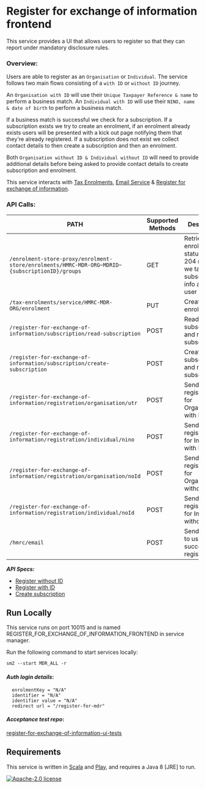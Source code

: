# Register for exchange of information frontend

This service provides a UI that allows users to register so that they can report under mandatory disclosure rules.

### Overview:

Users are able to register as an `Organisation` or `Individual`. The service follows two main flows consisting of a `with ID` or `without ID` journey. 

An `Organisation with ID` will use their `Unique Taxpayer Reference & name`  to perform a business match.
An `Individual with ID` will use their `NINO, name & date of birth` to perform a business match.

If a business match is successful we check for a subscription. If a subscription exists we try to create an enrolment, if an enrolment already exists users will be presented with a kick out page notifying them that they're already registered. If a subscription does not exist we collect contact details to then create a subscription and then an enrolment. 

Both `Organisation without ID & Individual without ID` will need to provide additional details before being asked to provide contact details to create subscription and enrolment. 

This service interacts with [Tax Enrolments](https://github.com/hmrc/tax-enrolments), [Email Service](https://github.com/hmrc/email) & [Register for exchange of information](https://github.com/hmrc/register-for-exchange-of-information).

### API Calls:
| PATH | Supported Methods | Description |
|------|-------------------|-------------|
|```/enrolment-store-proxy/enrolment-store/enrolments/HMRC-MDR-ORG~MDRID~{subscriptionID}/groups``` | GET | Retrieves enrolment status - if 204 returned we take subscription info and enrol user |
|```/tax-enrolments/service/HMRC-MDR-ORG/enrolment``` | PUT | Creates tax enrolment |
|```/register-for-exchange-of-information/subscription/read-subscription``` | POST | Reads subscription and returns subscriptionID |
|```/register-for-exchange-of-information/subscription/create-subscription``` | POST | Creates subscription and returns subscriptionID |
|```/register-for-exchange-of-information/registration/organisation/utr``` | POST | Sends registration for Organisation with ID |
|```/register-for-exchange-of-information/registration/individual/nino``` | POST | Sends registration for Individual with ID |
|```/register-for-exchange-of-information/registration/organisation/noId``` | POST | Sends registration for Organisation without ID |
|```/register-for-exchange-of-information/registration/individual/noId``` | POST | Sends registration for Individual without ID |
|```/hmrc/email``` | POST | Sends email to user on successful registration |

***API Specs:***
- [Register without ID](https://confluence.tools.tax.service.gov.uk/display/DAC6/MDR+Specs?preview=/388662598/434373860/AEOI-DCT70a-1.10-EISAPISpecification-MDRCustomerRegistrationWithoutIdentifiertoETMP.pdf)
- [Register with ID](https://confluence.tools.tax.service.gov.uk/display/DAC6/MDR+Specs?preview=/388662598/434373864/AEOI-DCT70b-1.10-EISAPISpecification-MDRCustomerRegistrationWithIdentifiertoETMP.pdf)
- [Create subscription](https://confluence.tools.tax.service.gov.uk/display/DAC6/MDR+Specs?preview=/388662598/434373868/AEOI-DCT70c-1.10-EISAPISpecification-MDRCustomerSubscriptionCreate.pdf)

## Run Locally

This service runs on port 10015 and is named REGISTER_FOR_EXCHANGE_OF_INFORMATION_FRONTEND in service manager.

Run the following command to start services locally:

    sm2 --start MDR_ALL -r

#### *Auth login details*: 

      enrolmentKey = "N/A"  
      identifier = "N/A"  
      identifier value = "N/A"
      redirect url = "/register-for-mdr"

#### *Acceptance test repo*:  
[register-for-exchange-of-information-ui-tests](https://github.com/hmrc/register-for-exchange-of-information-ui-tests)



## Requirements

This service is written in [Scala](http://www.scala-lang.org/) and [Play](http://playframework.com/), and requires a Java 8 [JRE] to run.

[![Apache-2.0 license](http://img.shields.io/badge/license-Apache-brightgreen.svg)](http://www.apache.org/licenses/LICENSE-2.0.html)

